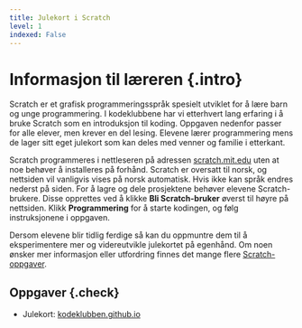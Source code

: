 ```yaml
---
title: Julekort i Scratch
level: 1
indexed: False
---
```


# Informasjon til læreren {.intro}

Scratch er et grafisk programmeringsspråk spesielt utviklet for å lære
barn og unge programmering. I kodeklubbene har vi etterhvert lang
erfaring i å bruke Scratch som en introduksjon til koding. Oppgaven
nedenfor passer for alle elever, men krever en del lesing. Elevene
lærer programmering mens de lager sitt eget julekort som kan deles med
venner og familie i etterkant.

Scratch programmeres i nettleseren på adressen
[scratch.mit.edu](https://scratch.mit.edu/) uten at noe behøver å
installeres på forhånd. Scratch er oversatt til norsk, og nettsiden
vil vanligvis vises på norsk automatisk. Hvis ikke kan språk endres
nederst på siden. For å lagre og dele prosjektene behøver elevene
Scratch-brukere. Disse opprettes ved å klikke **Bli Scratch-bruker**
øverst til høyre på nettsiden. Klikk **Programmering** for å starte
kodingen, og følg instruksjonene i oppgaven.

Dersom elevene blir tidlig ferdige så kan du oppmuntre dem til å
eksperimentere mer og videreutvikle julekortet på egenhånd. Om noen
ønsker mer informasjon eller utfordring finnes det mange flere
[Scratch-oppgaver](../../scratch/).

## Oppgaver {.check}

+ Julekort: [kodeklubben.github.io](../../scratch/julekort/julekort.html)
